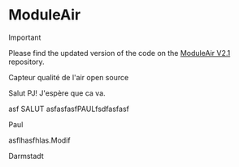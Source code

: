 # ModuleAir

> [!IMPORTANT]  
> Please find the updated version of the code on the [ModuleAir V2.1](https://github.com/aircarto/ModuleAir_V2.1) repository.

Capteur qualité de l'air open source

Salut PJ! J'espère que ca va.

asf
SALUT asfasfasfPAULfsdfasfasf

Paul

asflhasfhlas.Modif

Darmstadt